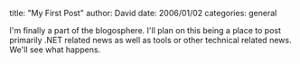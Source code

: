 
title: "My First Post"
author: David
date: 2006/01/02
categories: general

I'm finally a part of the blogosphere. I'll plan on this being a place to 
post primarily .NET related news as well as tools or other technical related 
news. We'll see what happens.

